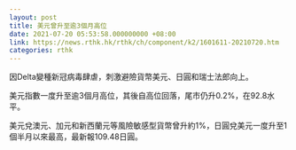 ```yaml
---
layout: post
title: 美元曾升至逾3個月高位
date: 2021-07-20 05:53:58.000000000 +08:00
link: https://news.rthk.hk/rthk/ch/component/k2/1601611-20210720.htm
categories: rthk
---
```


因Delta變種新冠病毒肆虐，刺激避險貨幣美元、日圓和瑞士法郎向上。

美元指數一度升至逾3個月高位，其後自高位回落，尾市仍升0.2%，在92.8水平。

美元兌澳元、加元和新西蘭元等風險敏感型貨幣曾升約1%，日圓兌美元一度升至1個半月以來最高，最新報109.48日圓。
